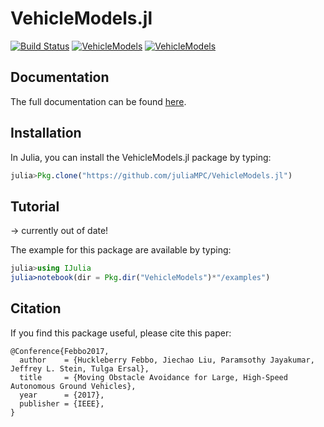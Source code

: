 # VehicleModels.jl
[![Build Status](https://travis-ci.org/JuliaMPC/VehicleModels.jl.svg?branch=master)](https://travis-ci.org/JuliaMPC/VehicleModels.jl)
[![VehicleModels](http://pkg.julialang.org/badges/VehicleModels_0.6.svg)](http://pkg.julialang.org/detail/VehicleModels)
[![VehicleModels](http://pkg.julialang.org/badges/VehicleModels_0.7.svg)](http://pkg.julialang.org/detail/VehicleModels)

## Documentation
The full documentation can be found [here](https://juliampc.github.io/MPCDocs.jl/stable/).

## Installation
In Julia, you can install the VehicleModels.jl package by typing:
```julia
julia>Pkg.clone("https://github.com/juliaMPC/VehicleModels.jl")
```

## Tutorial
-> currently out of date!

The example for this package are available by typing:
```julia
julia>using IJulia
julia>notebook(dir = Pkg.dir("VehicleModels")*"/examples")
```


## Citation
If you find this package useful, please cite this paper:

```
@Conference{Febbo2017,
  author    = {Huckleberry Febbo, Jiechao Liu, Paramsothy Jayakumar, Jeffrey L. Stein, Tulga Ersal},
  title     = {Moving Obstacle Avoidance for Large, High-Speed Autonomous Ground Vehicles},
  year      = {2017},
  publisher = {IEEE},
}
```
